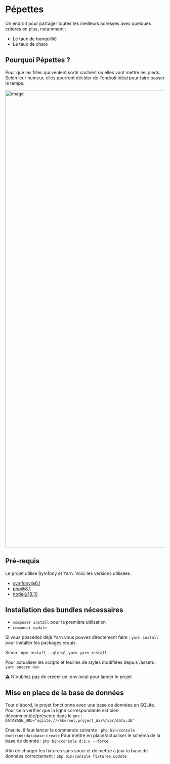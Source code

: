 # Pépettes

Un endroit pour partager toutes tes meilleurs adresses avec quelques critères en plus, notamment : 
* Le taux de tranquilité 
* Le taux de charo

## Pourquoi Pépettes ? 

Pour que les filles qui veulent sortir sachent où elles vont mettre les pieds. Selon leur humeur, elles pourront décider de l'endroit idéal pour faire passer le temps. 

<img width="1440" alt="image" src="https://user-images.githubusercontent.com/47384185/201544786-ed71919d-6161-43d2-84e7-eccc0a99add0.png">

## Pré-requis 

Le projet utilise Symfony et Yarn. Voici les versions utilisées : 
* symfony@6.1
* php@8.1
* node@18.10

## Installation des bundles nécessaires

* ``composer install`` pour la première utilisation
* ``composer update``

Si vous possédez déjà Yarn vous pouvez directement faire : ``yarn install`` pour installer les packages requis.

Sinon : ``npm install --global yarn yarn install``

Pour actualiser les scripts et feuilles de styles modifiées depuis /assets :
``yarn encore dev``

⚠️ N'oubliez pas de créeer un .env.local pour lancer le projet

## Mise en place de la base de données 

Tout d'abord, le projet fonctionne avec une base de données en SQLite. Pour cela vérifier que la ligne correspondante est bien décommentée/présente dans le ``env`` : 
``DATABASE_URL="sqlite:///%kernel.project_dir%/var/data.db"``

Ensuite, il faut lancer la commande suivante : ``php bin/console doctrine:database:create`` 
Pour mettre en place/actualiser le schéma de la base de donnée : ``php bin/console d:s:u --force``

Afin de charger les fixtures sans souci et de mettre à jour la base de données correctement : ``php bin/console fixtures:update``
